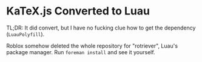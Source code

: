 # KaTeX.js Converted to Luau

TL;DR: It did convert, but I have no fucking clue how to get the dependency (`LuauPolyfill`).

Roblox somehow deleted the whole repository for "rotriever",
Luau's package manager. Run `foreman install` and see it yourself.
